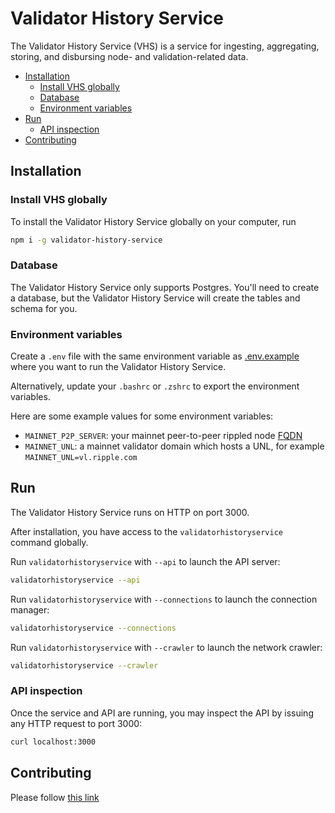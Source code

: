 # Validator History Service <!-- omit in toc -->

The Validator History Service (VHS) is a service for ingesting, aggregating, storing, and disbursing node- and validation-related data.

- [Installation](#installation)
  - [Install VHS globally](#install-vhs-globally)
  - [Database](#database)
  - [Environment variables](#environment-variables)
- [Run](#run)
  - [API inspection](#api-inspection)
- [Contributing](#contributing)

## Installation

### Install VHS globally

To install the Validator History Service globally on your computer, run

```bash
npm i -g validator-history-service
```

### Database

The Validator History Service only supports Postgres. You'll need to create a database, but the Validator History Service will create the tables and schema for you.

### Environment variables

Create a `.env` file with the same environment variable as [.env.example](.env.example) where you want to run the Validator History Service.

Alternatively, update your `.bashrc` or `.zshrc` to export the environment variables.

Here are some example values for some environment variables:

- `MAINNET_P2P_SERVER`: your mainnet peer-to-peer rippled node [FQDN](https://en.wikipedia.org/wiki/Fully_qualified_domain_name)
- `MAINNET_UNL`: a mainnet validator domain which hosts a UNL, for example `MAINNET_UNL=vl.ripple.com`

## Run

The Validator History Service runs on HTTP on port 3000.

After installation, you have access to the `validatorhistoryservice` command globally.

Run `validatorhistoryservice` with `--api` to launch the API server:

```bash
validatorhistoryservice --api
```

Run `validatorhistoryservice` with `--connections` to launch the connection manager:

```bash
validatorhistoryservice --connections
```

Run `validatorhistoryservice` with `--crawler` to launch the network crawler:

```bash
validatorhistoryservice --crawler
```

### API inspection

Once the service and API are running, you may inspect the API by issuing any HTTP request to port 3000:

```bash
curl localhost:3000
```

## Contributing

Please follow [this link](CONTRIBUTING.md)
